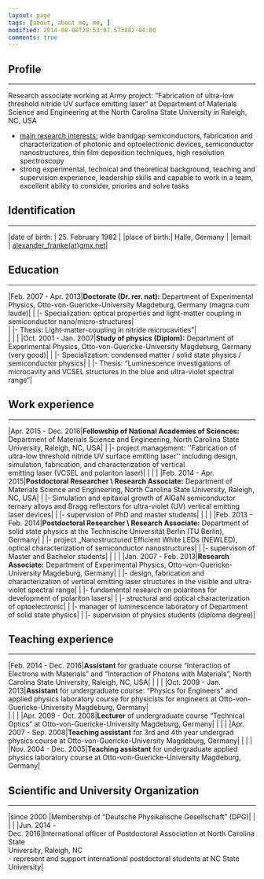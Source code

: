 ```yaml
---
layout: page
tags: [about, about me, me, ]
modified: 2014-08-08T20:53:07.573882-04:00
comments: true
---
```


## Profile
***

Research associate working at Army project: “Fabrication of ultra-low threshold nitride UV surface emitting laser“ at Department of Materials Science and Engineering at the North Carolina State University in Raleigh, NC, USA

* <u>main research interests:</u> wide bandgap semiconductors, fabrication and characterization of photonic and optoelectronic devices, semiconductor nanostructures, thin film deposition techniques, high resolution spectroscopy 
* strong experimental, technical and theoretical background, teaching and supervision experience, leadership skills and capable to work in a team, excellent ability to consider, priories and solve tasks 

## Identification
***

|date of birth: | 25. February 1982                                      |
|place of birth:| Halle, Germany                                         |
|email:         | [<u>alexander_franke(at)gmx.net</u>](mailto:alexander_franke@gmx.net)|

## Education
***

|Feb. 2007 - Apr. 2013|**Doctorate (Dr. rer. nat):** Department of Experimental Physics, Otto-von-Guericke-University Magdeburg, Germany (magna cum laude)|
|                     |- Specialization: optical properties and light-matter coupling in semiconductor nano/micro-structures|  
|                     |- Thesis: Light-matter-coupling in nitride microcavities”|  
|                     |    |
|Oct. 2001 - Jan. 2007|**Study of physics (Diplom):** Department of Experimental Physics, Otto-von-Guericke-University Magdeburg, Germany (very good)|
|                     |- Specialization: condensed matter / solid state physics / semiconductor physics|
|                     |- Thesis: “Luminescence investigations of microcavity and VCSEL structures in the blue and ultra-violet spectral range”| 

## Work experience
***

|Apr. 2015 - Dec. 2016|**Fellowship of National Academies of Sciences:** Department of Materials Science and Engineering, North Carolina State University, Raleigh, NC, USA|
|                     |- project management: ''Fabrication of ultra-low threshold nitride UV surface emitting laser'' including design, simulation, fabrication, and characterization of vertical <br> emitting laser (VCSEL and polariton laser)|
|                     | |
|Feb. 2014 - Apr. 2015|**Postdoctoral Researcher \ Research Associate:** Department of Materials Science and Engineering, North Carolina State University, Raleigh, NC, USA|
|                     |- Simulation and epitaxial growth of AlGaN semiconductor ternary alloys and Bragg reflectors for ultra-violet (UV) vertical emitting laser devices|
|                     |- supervision of PhD and master students|
|                     | |
|Feb. 2013 - Feb. 2014|**Postdoctoral Researcher \ Research Associate:** Department of solid state physics at the Technische Universität Berlin (TU Berlin), Germany|
|                     |- project „Nanostructured Efficient White LEDs (NEWLED), optical characterization of semiconductor nanostructures|
|                     |- supervison of Master and Bachelor students|
|                     | |
|Jan. 2007 - Feb. 2013|**Research Associate:** Department of Experimental Physics, Otto-von-Guericke-University Magdeburg, Germany|
|                     |- design, fabrication and characterization of vertical emitting laser structures in the visible and ultra-violet spectral range|
|                     |- fundamental research on polaritons for development of polariton lasers|
|                     |- structural and optical characterization of optoelectronic|
|                     |- manager of luminescence laboratory of Department of solid state physics|
|                     |- supervision of physics students (diploma degree)|

## Teaching experience
***

|Feb. 2014 - Dec. 2016|**Assistant** for graduate course “Interaction of Electrons with Materials” and “Interaction of Photons with Materials”, North Carolina State University, Raleigh, NC, USA|
|                     | |
|Oct. 2009 - Jan. 2013|**Assistant** for undergraduate course: “Physics for Engineers” and applied physics laboratory course for physicists for engineers at Otto-von-Guericke-University Magdeburg, Germany|  
|                     | |
|Apr. 2009 - Oct. 2008|**Lecturer** of undergraduate course “Technical Optics” at Otto-von-Guericke-University Magdeburg, Germany|
|                     | |
|Apr. 2007 - Sep. 2008|**Teaching assistant** for 3rd and 4th year undergrad physics course at Otto-von-Guericke-University Magdeburg, Germany|
|                     | |
|Nov. 2004 - Dec. 2005|**Teaching assistant** for undergraduate applied physics laboratory course at Otto-von-Guericke-University Magdeburg, Germany|

## Scientific and University Organization
***

|since 2000           |Membership of “Deutsche Physikalische Gesellschaft” (DPG)|
|                     | |
|Jun. 2014 - <br> Dec. 2016|International officer of Postdoctoral Association at North Carolina State <br> University, Raleigh, NC <br> - represent and support international postdoctoral students at NC State University| 




<!-- ### Footer

Last updated: May 2013 -->


